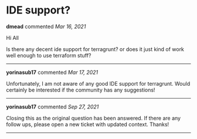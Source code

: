 # IDE support?

**dmead** commented *Mar 16, 2021*

Hi All

Is there any decent ide support for terragrunt? or does it just kind of work well enough to use terraform stuff?
<br />
***


**yorinasub17** commented *Mar 17, 2021*

Unfortunately, I am not aware of any good IDE support for terragrunt. Would certainly be interested if the community has any suggestions!
***

**yorinasub17** commented *Sep 27, 2021*

Closing this as the original question has been answered. If there are any follow ups, please open a new ticket with updated context. Thanks!
***

